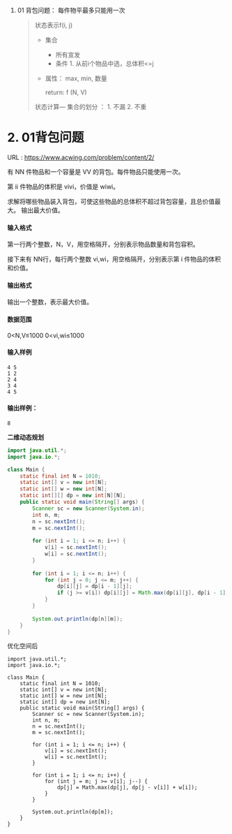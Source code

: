 

1. 01 背包问题： 每件物平最多只能用一次

   > 状态表示f(i, j) 
   >
   > - 集合
   >
   >   - 所有宣发
   >   - 条件 1. 从前i个物品中选，总体积<=j
   >
   > - 属性： max, min, 数量
   >
   >   return:  f (N, V) 
   >
   > 状态计算— 集合的划分 ： 1. 不漏 2. 不重

   

# 2. 01背包问题

URL : https://www.acwing.com/problem/content/2/

有 NN 件物品和一个容量是 VV 的背包。每件物品只能使用一次。

第 ii 件物品的体积是 vivi，价值是 wiwi。

求解将哪些物品装入背包，可使这些物品的总体积不超过背包容量，且总价值最大。
输出最大价值。

#### 输入格式

第一行两个整数，N，V，用空格隔开，分别表示物品数量和背包容积。

接下来有 NN行，每行两个整数 vi,wi，用空格隔开，分别表示第 i 件物品的体积和价值。

#### 输出格式

输出一个整数，表示最大价值。

#### 数据范围

0<N,V≤1000
0<vi,wi≤1000

#### 输入样例

```
4 5
1 2
2 4
3 4
4 5
```

#### 输出样例：

```
8
```



**二维动态规划**

```java
import java.util.*;
import java.io.*;

class Main {
    static final int N = 1010;
    static int[] v = new int[N];
    static int[] w = new int[N];
    static int[][] dp = new int[N][N];
    public static void main(String[] args) {
        Scanner sc = new Scanner(System.in);
        int n, m;
        n = sc.nextInt();
        m = sc.nextInt();
        
        for (int i = 1; i <= n; i++) {
            v[i] = sc.nextInt();
            w[i] = sc.nextInt();
        }
        
        for (int i = 1; i <= n; i++) {
            for (int j = 0; j <= m; j++) {
                dp[i][j] = dp[i - 1][j];
                if (j >= v[i]) dp[i][j] = Math.max(dp[i][j], dp[i - 1][j - v[i]] + w[i]); 
            }
        }
        
        System.out.println(dp[n][m]);
    }
}
```

优化空间后

```
import java.util.*;
import java.io.*;

class Main {
    static final int N = 1010;
    static int[] v = new int[N];
    static int[] w = new int[N];
    static int[] dp = new int[N];
    public static void main(String[] args) {
        Scanner sc = new Scanner(System.in);
        int n, m;
        n = sc.nextInt();
        m = sc.nextInt();
        
        for (int i = 1; i <= n; i++) {
            v[i] = sc.nextInt();
            w[i] = sc.nextInt();
        }
        
        for (int i = 1; i <= n; i++) {
            for (int j = m; j >= v[i]; j--) {
                dp[j] = Math.max(dp[j], dp[j - v[i]] + w[i]); 
            }
        }
        
        System.out.println(dp[m]);
    }
}
```



